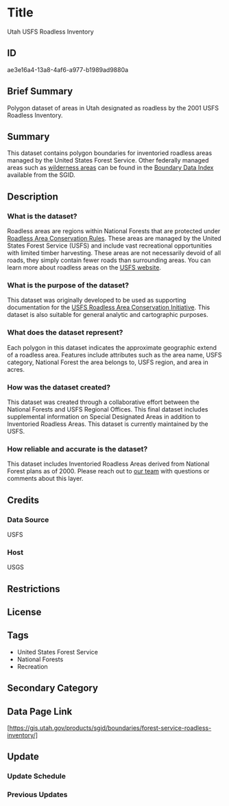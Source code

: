 # Title

Utah USFS Roadless Inventory

## ID

ae3e16a4-13a8-4af6-a977-b1989ad9880a

## Brief Summary

Polygon dataset of areas in Utah designated as roadless by the 2001 USFS Roadless Inventory.

## Summary

This dataset contains polygon boundaries for inventoried roadless areas managed by the United States Forest Service. Other federally managed areas such as [wilderness areas](https://gis.utah.gov/products/sgid/boundaries/wilderness/) can be found in the [Boundary Data Index](https://gis.utah.gov/products/sgid/boundaries/) available from the SGID.

## Description

### What is the dataset?

Roadless areas are regions within National Forests that are protected under [Roadless Area Conservation Rules](https://www.fs.usda.gov/main/roadless/2001rule). These areas are managed by the United States Forest Service (USFS) and include vast recreational opportunities with limited timber harvesting. These areas are not necessarily devoid of all roads, they simply contain fewer roads than surrounding areas. You can learn more about roadless areas on the [USFS website](https://www.fs.usda.gov/roadmain/roadless).

### What is the purpose of the dataset?

This dataset was originally developed to be used as supporting documentation for the [USFS Roadless Area Conservation Initiative](https://www.fs.usda.gov/Internet/FSE_DOCUMENTS/stelprdb5057895.pdf). This dataset is also suitable for general analytic and cartographic purposes.

### What does the dataset represent?

Each polygon in this dataset indicates the approximate geographic extend of a roadless area. Features include attributes such as the area name, USFS category, National Forest the area belongs to, USFS region, and area in acres.

### How was the dataset created?

This dataset was created through a collaborative effort between the National Forests and USFS Regional Offices. This final dataset includes supplemental information on Special Designated Areas in addition to Inventoried Roadless Areas. This dataset is currently maintained by the USFS.

### How reliable and accurate is the dataset?

This dataset includes Inventoried Roadless Areas derived from National Forest plans as of 2000. Please reach out to [our team](https://gis.utah.gov/contact/) with questions or comments about this layer.

<!--- This is what the original metadata said, is this still the case? Does this layer get updated regularly? --->

## Credits

### Data Source

USFS

### Host

USGS

## Restrictions

## License

## Tags

- United States Forest Service
- National Forests
- Recreation

## Secondary Category

## Data Page Link

[https://gis.utah.gov/products/sgid/boundaries/forest-service-roadless-inventory/]

## Update

### Update Schedule

<!--- Unknown --->

### Previous Updates
